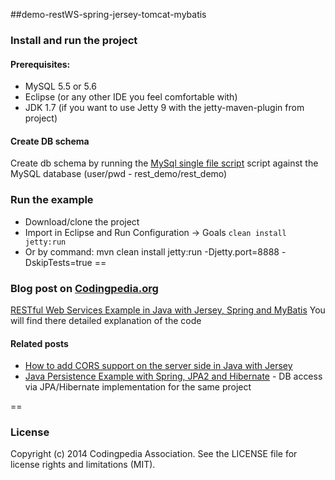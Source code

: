 ##demo-restWS-spring-jersey-tomcat-mybatis

### Install and run the project
#### Prerequisites:
* MySQL 5.5 or 5.6 
* Eclipse (or any other IDE you feel comfortable with)
* JDK 1.7 (if you want to use Jetty 9 with the jetty-maven-plugin from project)

#### Create DB schema
Create db schema by running the [MySql single file script](https://github.com/amacoder/demo-restWS-spring-jersey-tomcat-mybatis/blob/master/src/main/resources/input_data/DumpRESTdemoDB.sql) script against the MySQL database (user/pwd - rest_demo/rest_demo)

### Run the example
- Download/clone the project 
- Import in Eclipse and Run Configuration -> Goals `clean install jetty:run`
- Or by command: mvn clean install jetty:run -Djetty.port=8888 -DskipTests=true
==
### Blog post on [Codingpedia.org](http://www.codingpedia.org)
[RESTful Web Services Example in Java with Jersey, Spring and MyBatis](http://www.codingpedia.org/ama/restful-web-services-example-in-java-with-jersey-spring-and-mybatis/)
You will find there detailed explanation of the code
#### Related posts
* [How to add CORS support on the server side in Java with Jersey](http://www.codingpedia.org/ama/how-to-add-cors-support-on-the-server-side-in-java-with-jersey/) 
* [Java Persistence Example with Spring, JPA2 and Hibernate](http://www.codingpedia.org/ama/how-to-use-gulp-to-generate-css-from-sass-scss/) - DB access via JPA/Hibernate implementation for the same project

==
### License
Copyright (c) 2014 Codingpedia Association. See the LICENSE file for license rights and limitations (MIT).
